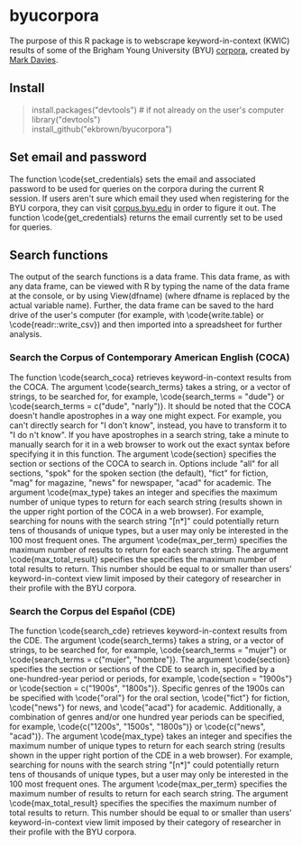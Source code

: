 # byucorpora
The purpose of this R package is to webscrape keyword-in-context (KWIC) results of some of the Brigham Young University (BYU) [corpora](http://corpus.byu.edu/), created by [Mark Davies](http://davies-linguistics.byu.edu/personal/). 

## Install
> install.packages("devtools")  # if not already on the user's computer  
> library("devtools")  
> install_github("ekbrown/byucorpora")  

## Set email and password
The function \code{set_credentials} sets the email and associated password to be used for queries on the corpora during the current R session. If users aren't sure which email they used when registering for the BYU corpora, they can visit [corpus.byu.edu](http://corpus.byu.edu/login.asp) in order to figure it out. The function \code{get_credentials} returns the email currently set to be used for queries.

## Search functions
The output of the search functions is a data frame. This data frame, as with any data frame, can be viewed with R by typing the name of the data frame at the console, or by using View(dfname) (where dfname is replaced by the actual variable name). Further, the data frame can be saved to the hard drive of the user's computer (for example, with \code{write.table} or \code{readr::write_csv}) and then imported into a spreadsheet for further analysis.

### Search the Corpus of Contemporary American English (COCA)
The function \code{search_coca} retrieves keyword-in-context results from the COCA. The argument \code{search_terms} takes a string, or a vector of strings, to be searched for, for example, \code{search_terms = "dude"} or \code{search_terms = c("dude", "narly")}. It should be noted that the COCA doesn't handle apostrophes in a way one might expect. For example, you can't directly search for "I don't know", instead, you have to transform it to "I do n't know". If you have apostrophes in a search string, take a minute to manually search for it in a web browser to work out the exact syntax before specifying it in this function. The argument \code{section} specifies the section or sections of the COCA to search in. Options include "all" for all sections, "spok" for the spoken section (the default), "fict" for fiction, "mag" for magazine, "news" for newspaper, "acad" for academic. The argument \code{max_type} takes an integer and specifies the maximum number of unique types to return for each search string (results shown in the upper right portion of the COCA in a web browser). For example, searching for nouns with the search string "[n*]" could potentially return tens of thousands of unique types, but a user may only be interested in the 100 most frequent ones. The argument \code{max_per_term} specifies the maximum number of results to return for each search string. The argument \code{max_total_result} specifies the specifies the maximum number of total results to return. This number should be equal to or smaller than users' keyword-in-context view limit imposed by their category of researcher in their profile with the BYU corpora.

### Search the Corpus del Español (CDE)
The function \code{search_cde} retrieves keyword-in-context results from the CDE. The argument \code{search_terms} takes a string, or a vector of strings, to be searched for, for example, \code{search_terms = "mujer"} or \code{search_terms = c("mujer", "hombre")}. The argument \code{section} specifies the section or sections of the CDE to search in, specified by a one-hundred-year period or periods, for example, \code{section = "1900s"} or \code{section = c("1900s", "1800s")}. Specific genres of the 1900s can be specified with \code{"oral"} for the oral section, \code{"fict"} for fiction, \code{"news"} for news, and \code{"acad"} for academic. Additionally, a combination of genres and/or one hundred year periods can be specified, for example, \code{c("1200s", "1500s", "1800s")} or \code{c("news", "acad")}. The argument \code{max_type} takes an integer and specifies the maximum number of unique types to return for each search string (results shown in the upper right portion of the CDE in a web browser). For example, searching for nouns with the search string "[n*]" could potentially return tens of thousands of unique types, but a user may only be interested in the 100 most frequent ones. The argument \code{max_per_term} specifies the maximum number of results to return for each search string. The argument \code{max_total_result} specifies the specifies the maximum number of total results to return. This number should be equal to or smaller than users' keyword-in-context view limit imposed by their category of researcher in their profile with the BYU corpora.

